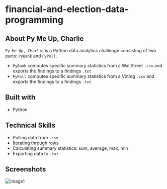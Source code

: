 # financial-and-election-data-programming
## About Py Me Up, Charlie

`Py Me Up, Charlie` is a Python data analytics challenge consisting of two parts: `PyBank` and `PyPoll`.
- `PyBank` computes specific summary statistics from a WallStreet `.csv` and exports the findings to a findings `.txt`
- `PyPoll` computes specific summary statistics from a Voting `.csv` and exports the findings to a findings `.txt` 

## Built with
- Python

## Technical Skills
- Pulling data from `.csv`
- Iterating through rows
- Calculating summary statistics: sum, average, max, min
- Exporting data to `.txt`

## Screenshots
![image1](https://user-images.githubusercontent.com/74934154/138540392-92df3eeb-71d0-4529-84a2-439880aff5ad.png)
